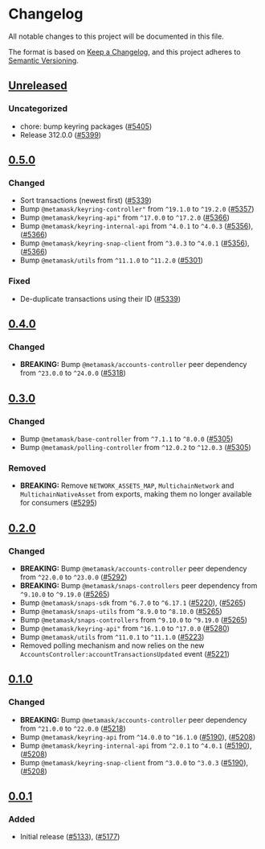 # Changelog

All notable changes to this project will be documented in this file.

The format is based on [Keep a Changelog](https://keepachangelog.com/en/1.0.0/),
and this project adheres to [Semantic Versioning](https://semver.org/spec/v2.0.0.html).

## [Unreleased]

### Uncategorized

- chore: bump keyring packages ([#5405](https://github.com/metamask/core/pull/5405))
- Release 312.0.0 ([#5399](https://github.com/metamask/core/pull/5399))

## [0.5.0]

### Changed

- Sort transactions (newest first) ([#5339](https://github.com/MetaMask/core/pull/5339))
- Bump `@metamask/keyring-controller"` from `^19.1.0` to `^19.2.0` ([#5357](https://github.com/MetaMask/core/pull/5357))
- Bump `@metamask/keyring-api"` from `^17.0.0` to `^17.2.0` ([#5366](https://github.com/MetaMask/core/pull/5366))
- Bump `@metamask/keyring-internal-api` from `^4.0.1` to `^4.0.3` ([#5356](https://github.com/MetaMask/core/pull/5356)), ([#5366](https://github.com/MetaMask/core/pull/5366))
- Bump `@metamask/keyring-snap-client` from `^3.0.3` to `^4.0.1` ([#5356](https://github.com/MetaMask/core/pull/5356)), ([#5366](https://github.com/MetaMask/core/pull/5366))
- Bump `@metamask/utils` from `^11.1.0` to `^11.2.0` ([#5301](https://github.com/MetaMask/core/pull/5301))

### Fixed

- De-duplicate transactions using their ID ([#5339](https://github.com/MetaMask/core/pull/5339))

## [0.4.0]

### Changed

- **BREAKING:** Bump `@metamask/accounts-controller` peer dependency from `^23.0.0` to `^24.0.0` ([#5318](https://github.com/MetaMask/core/pull/5318))

## [0.3.0]

### Changed

- Bump `@metamask/base-controller` from `^7.1.1` to `^8.0.0` ([#5305](https://github.com/MetaMask/core/pull/5305))
- Bump `@metamask/polling-controller` from `^12.0.2` to `^12.0.3` ([#5305](https://github.com/MetaMask/core/pull/5305))

### Removed

- **BREAKING:** Remove `NETWORK_ASSETS_MAP`, `MultichainNetwork` and `MultichainNativeAsset` from exports, making them no longer available for consumers ([#5295](https://github.com/MetaMask/core/pull/5295))

## [0.2.0]

### Changed

- **BREAKING:** Bump `@metamask/accounts-controller` peer dependency from `^22.0.0` to `^23.0.0` ([#5292](https://github.com/MetaMask/core/pull/5292))
- **BREAKING:** Bump `@metamask/snaps-controllers` peer dependency from `^9.10.0` to `^9.19.0` ([#5265](https://github.com/MetaMask/core/pull/5265))
- Bump `@metamask/snaps-sdk` from `^6.7.0` to `^6.17.1` ([#5220](https://github.com/MetaMask/core/pull/5220)), ([#5265](https://github.com/MetaMask/core/pull/5265))
- Bump `@metamask/snaps-utils` from `^8.9.0` to `^8.10.0` ([#5265](https://github.com/MetaMask/core/pull/5265))
- Bump `@metamask/snaps-controllers` from `^9.10.0` to `^9.19.0` ([#5265](https://github.com/MetaMask/core/pull/5265))
- Bump `@metamask/keyring-api"` from `^16.1.0` to `^17.0.0` ([#5280](https://github.com/MetaMask/core/pull/5280))
- Bump `@metamask/utils` from `^11.0.1` to `^11.1.0` ([#5223](https://github.com/MetaMask/core/pull/5223))
- Removed polling mechanism and now relies on the new `AccountsController:accountTransactionsUpdated` event ([#5221](https://github.com/MetaMask/core/pull/5221))

## [0.1.0]

### Changed

- **BREAKING:** Bump `@metamask/accounts-controller` peer dependency from `^21.0.0` to `^22.0.0` ([#5218](https://github.com/MetaMask/core/pull/5218))
- Bump `@metamask/keyring-api` from `^14.0.0` to `^16.1.0` ([#5190](https://github.com/MetaMask/core/pull/5190)), ([#5208](https://github.com/MetaMask/core/pull/5208))
- Bump `@metamask/keyring-internal-api` from `^2.0.1` to `^4.0.1` ([#5190](https://github.com/MetaMask/core/pull/5190)), ([#5208](https://github.com/MetaMask/core/pull/5208))
- Bump `@metamask/keyring-snap-client` from `^3.0.0` to `^3.0.3` ([#5190](https://github.com/MetaMask/core/pull/5190)), ([#5208](https://github.com/MetaMask/core/pull/5208))

## [0.0.1]

### Added

- Initial release ([#5133](https://github.com/MetaMask/core/pull/5133)), ([#5177](https://github.com/MetaMask/core/pull/5177))

[Unreleased]: https://github.com/metamask/core/compare/@metamask/multichain-transactions-controller@0.5.0...HEAD
[0.5.0]: https://github.com/metamask/core/compare/@metamask/multichain-transactions-controller@0.4.0...@metamask/multichain-transactions-controller@0.5.0
[0.4.0]: https://github.com/metamask/core/compare/@metamask/multichain-transactions-controller@0.3.0...@metamask/multichain-transactions-controller@0.4.0
[0.3.0]: https://github.com/metamask/core/compare/@metamask/multichain-transactions-controller@0.2.0...@metamask/multichain-transactions-controller@0.3.0
[0.2.0]: https://github.com/metamask/core/compare/@metamask/multichain-transactions-controller@0.1.0...@metamask/multichain-transactions-controller@0.2.0
[0.1.0]: https://github.com/metamask/core/compare/@metamask/multichain-transactions-controller@0.0.1...@metamask/multichain-transactions-controller@0.1.0
[0.0.1]: https://github.com/metamask/core/releases/tag/@metamask/multichain-transactions-controller@0.0.1
